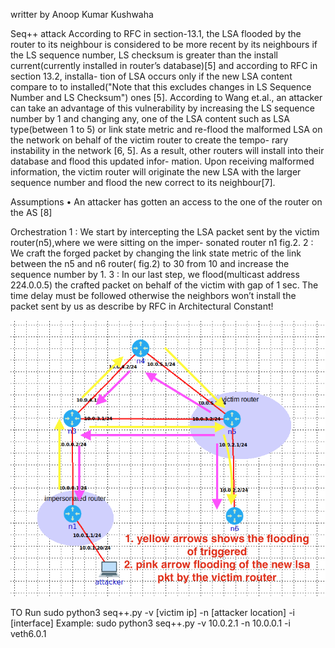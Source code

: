 writter by Anoop Kumar Kushwaha


Seq++ attack
According to RFC in section-13.1, the LSA flooded by the router to its neighbour is considered to be more recent by its neighbours if the LS sequence number, 
LS checksum is greater than the install current(currently installed in router’s database)[5] and according to RFC in section 13.2, installa- tion of LSA occurs only if the new LSA content compare to 
to installed("Note that this excludes changes in LS Sequence Number and LS Checksum") ones [5]. According to Wang et.al., an attacker can take an advantage of this vulnerability by increasing the LS sequence number by 1 and changing any, one of the LSA content such as LSA type(between 1 to 5) or link state metric and re-flood the malformed LSA on the network on behalf of the victim router to create the tempo- rary instability in the network [6, 5]. As a result, other routers will install into their database and flood this updated infor- mation. Upon receiving malformed information, the victim router will originate the new LSA with the larger sequence number and flood the new correct to its neighbour[7].

Assumptions
    • An attacker has gotten an access to the one of the router on the AS [8]


Orchestration
    1 : We start by intercepting the LSA packet sent by the victim router(n5),where we were sitting on the imper- sonated router n1 fig.2.
    2 : We craft the forged packet by changing the link state metric of the link between the n5 and n6 router( fig.2) to 30 from 10 and increase the sequence number by 1.
    3 : In our last step, we flood(multicast address 224.0.0.5) the crafted packet on behalf of the victim with gap of 1 sec. The time delay must be followed otherwise the neighbors won’t install the packet sent by us as describe by RFC in Architectural Constant!
    

![topology](seq.png)



TO Run
    sudo python3 seq++.py -v [victim ip] -n [attacker location] -i [interface]
    Example: sudo python3 seq++.py -v 10.0.2.1 -n 10.0.0.1 -i veth6.0.1


